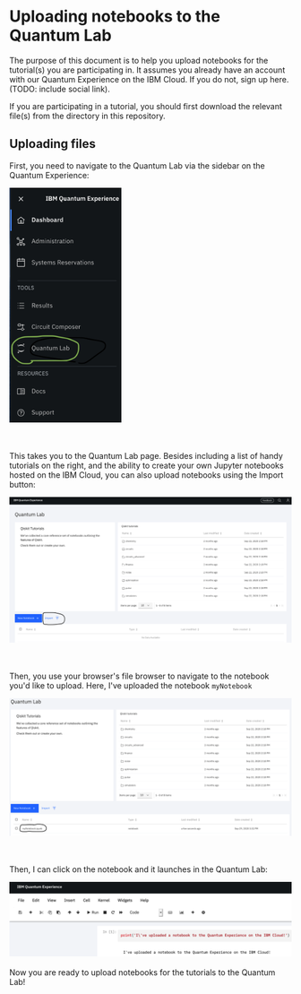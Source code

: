# Uploading notebooks to the Quantum Lab

The purpose of this document is to help you upload notebooks for the tutorial(s) you are participating in. It assumes you already have an account with our Quantum Experience on the IBM Cloud. If you do not, sign up here. (TODO: include social link).

If you are participating in a tutorial, you should first download the relevant file(s) from the directory in this repository.

## Uploading files

First, you need to navigate to the Quantum Lab via the sidebar on the Quantum Experience:

<img src="images/1.png" alt="Navigating to the Quantum Lab" width="200"/>

<br><br>
This takes you to the Quantum Lab page. Besides including a list of handy tutorials on the right, and the ability to create your own Jupyter notebooks hosted on the IBM Cloud, you can also upload notebooks using the Import button:

<img src="images/2.png" alt="Import button" width="600"/>

<br><br>
Then, you use your browser's file browser to navigate to the notebook you'd like to upload. Here, I've uploaded the notebook `myNotebook`

<img src="images/3.png" alt="Uploading a notebook" width="600"/>

<br><br>
Then, I can click on the notebook and it launches in the Quantum Lab:

<img src="images/4.png" alt="Uploaded notebook" width="600"/>
<br><br>
Now you are ready to upload notebooks for the tutorials to the Quantum Lab!
